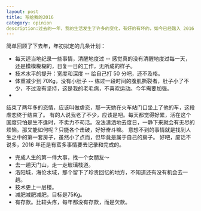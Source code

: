 ```yaml
--- 
layout: post 
title: 写给我的2016
category: opinion
description:过去的一年，我的生活发生了许多的变化，有好的有坏的，如今已经踏入 2016,写一篇文章给我自己。 
---
```


简单回顾了下去年，年初拟定的几条计划：
<ul>
    <li>每天适当地纪录一些事情，清醒地度过 -- 感觉真的没有清醒地度过每一天，还是模模糊糊的，日复一日的工作，无所成的样子。</li>
    <li>技术水平的提升：宽度和深度 -- 给自己打 50 分吧，还不及格。</li>
    <li>体重减少到 70Kg，没有小肚子 -- 练过一段时间的腹肌撕裂者，肚子小了不少，不过没有坚持，这是我的老毛病，不喜欢运动。今年需要加强。</li>
    <li>
</ul>
结束了两年多的恋情，应该叫做虐恋，那一天她在火车站门口坐上了他的车，这段虐恋终于结束了。
有的人说我老了不少，应该是吧。每天都觉得好累，活在这个国度只怕是生不逢时，不卖力不苟活。没法潇洒地去度日，一静下来就会有无尽的烦恼。那又能如何呢？只能各个击破，好好奋斗嘛。
意想不到的事情就是找到人生之中的第一套房子，虽然小了点而，但毕竟是属于自己的房子。
好吧，废话不说多，2016 年还是有蛮多事情要去记录和完成的。
<ul>
    <li>完成人生的第一件大事，找一个女朋友～</li>
    <li>去一趟天门山，走一走玻璃栈道。</li>
    <li>洛阳城，海伦水域，那个留下了珍贵回忆的地方，不知道还有没有机会去一趟。</li>
    <li>技术更上一层楼。</li>
    <li>减肥减肥减肥，目标是75Kg。</li>
    <li>有存款。比较头疼，每年都没有存款，而是欠款。</li>
</ul>

